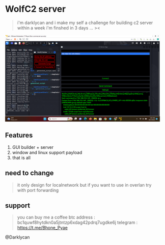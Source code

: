 # WolfC2 server

>i'm darklycan and i make my self a challenge for building c2 server within a week
>i'm finshed in 3 days ... ><

![alt text](https://raw.githubusercontent.com/D4rkLyc4n/WolfC2/main/Screenshot%20(46).png)

## Features
1. GUI builder + server
2. window and linux support payload
3. that is all 

## need to change
>it only design for localnetwork but if you want to use in overlan try with port forwarding 

## support
>you can buy me a coffee
>btc address :  bc1quwf8hytdkn0a5jtntzp6xdag42pdrq7ugdke6j
>telegram : https://t.me/Bhone_Pyae

@Darklycan
